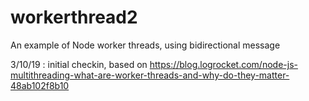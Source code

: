 # workerthread2
An example of Node worker threads, using bidirectional message

3/10/19 : initial checkin, based on https://blog.logrocket.com/node-js-multithreading-what-are-worker-threads-and-why-do-they-matter-48ab102f8b10

